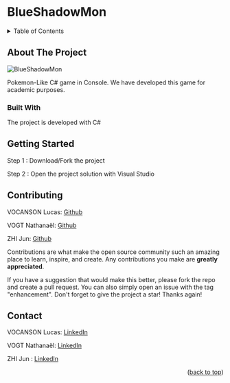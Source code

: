 # BlueShadowMon


<!-- TABLE OF CONTENTS -->
<details>
  <summary>Table of Contents</summary>
  <ol>
    <li>
      <a href="#about-the-project">About The Project</a>
      <ul>
        <li><a href="#built-with">Built With</a></li>
      </ul>
    </li>
    <li>
      <a href="#getting-started">Getting Started</a>
    </li>
    <li><a href="#contributing">Contributing</a></li>
    <li><a href="#contact">Contact</a></li>
  </ol>
</details>



<!-- ABOUT THE PROJECT -->
## About The Project

![BlueShadowMon](https://github.com/lvocanson/BlueShadowMon/tree/README/bin/GameScreenshot.png)

Pokemon-Like C# game in Console. We have developed this game for academic purposes.
 

### Built With

The project is developed with C# 



<!-- GETTING STARTED -->
## Getting Started

Step 1 : Download/Fork the project 

Step 2 : Open the project solution with Visual Studio 



<!-- CONTRIBUTING -->
## Contributing

VOCANSON Lucas: [Github](https://github.com/lvocanson)

VOGT Nathanaël: [Github](https://github.com/Gotvna)

ZHI Jun: [Github](https://github.com/Juuunnne)

Contributions are what make the open source community such an amazing place to learn, inspire, and create. Any contributions you make are **greatly appreciated**.

If you have a suggestion that would make this better, please fork the repo and create a pull request. You can also simply open an issue with the tag "enhancement".
Don't forget to give the project a star! Thanks again!



<!-- CONTACT -->
## Contact

VOCANSON Lucas: [LinkedIn](https://www.linkedin.com/in/lucas-vocanson-developpement-jv/)

VOGT Nathanaël: [LinkedIn](https://fr.linkedin.com/in/nathana%C3%ABl-vogt-54622620b)

ZHI  Jun      : [LinkedIn](https://www.linkedin.com/in/jun-zhi-2411b8195/)

<p align="right">(<a href="#readme-top">back to top</a>)</p>

